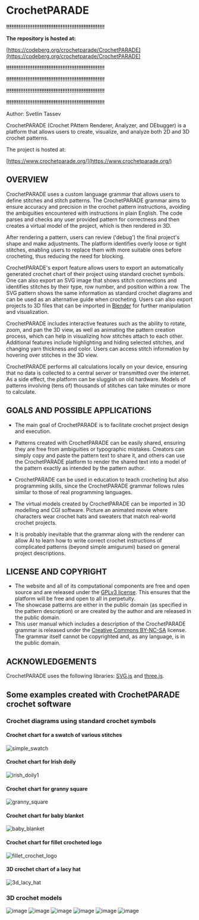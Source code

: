 # CrochetPARADE

**!!!!!!!!!!!!!!!!!!!!!!!!!!!!!!!!!!!!!!!!!!!!!!!!!!!!!!!!**

**The repository is hosted at:**

[https://codeberg.org/crochetparade/CrochetPARADE](https://codeberg.org/crochetparade/CrochetPARADE)

**!!!!!!!!!!!!!!!!!!!!!!!!!!!!!!!!!!!!!!!!!!!!!!!!!!!!!!!!**

**!!!!!!!!!!!!!!!!!!!!!!!!!!!!!!!!!!!!!!!!!!!!!!!!!!!!!!!!**

**!!!!!!!!!!!!!!!!!!!!!!!!!!!!!!!!!!!!!!!!!!!!!!!!!!!!!!!!**

**!!!!!!!!!!!!!!!!!!!!!!!!!!!!!!!!!!!!!!!!!!!!!!!!!!!!!!!!**

Author: Svetlin Tassev

CrochetPARADE (Crochet PAttern Renderer, Analyzer, and DEbugger) is a platform that allows users to create, visualize, and analyze both 2D and 3D crochet patterns.

The project is hosted at:

[https://www.crochetparade.org/](https://www.crochetparade.org/)


## OVERVIEW

CrochetPARADE uses a custom language grammar that allows users to define stitches and stitch patterns. The CrochetPARADE  grammar aims  to ensure accuracy and precision in the crochet pattern instructions, avoiding the ambiguities encountered with instructions in plain English. The code parses and checks any user provided pattern for correctness and then creates a virtual model of the project, which is then rendered in 3D.

After rendering a pattern, users can review ('debug') the final project's shape and make adjustments. The platform identifies overly loose or tight stitches, enabling users to replace them with more suitable ones before crocheting, thus reducing the need for blocking.

CrochetPARADE's export feature allows users to export an automatically generated crochet chart of their project using standard crochet symbols. One can also export an SVG image that shows stitch connections and identifies stitches by their type, row number, and position within a row. The SVG pattern shows the same information as standard crochet diagrams and can be used as an alternative guide when crocheting. Users can also export projects to 3D files that can be imported in <a href="https://www.blender.org">Blender</a> for further manipulation and visualization.


CrochetPARADE includes interactive features such as the ability to rotate, zoom, and pan the 3D view, as well as animating the pattern creation process, which can help in visualizing how stitches attach to each other. Additional features include highlighting and hiding selected stitches, and changing yarn thickness and color. Users can access stitch information by hovering over stitches in the 3D view.

CrochetPARADE performs all calculations locally on your device, ensuring that no data is collected to a central server or transmitted over the internet. As a side effect, the platform can be sluggish on old hardware. Models of patterns involving (tens of) thousands of stitches can take minutes or more to calculate.



## GOALS AND POSSIBLE APPLICATIONS

   * The main goal of CrochetPARADE is to facilitate crochet project design and execution.
   
   * Patterns created with CrochetPARADE can be easily shared,
ensuring they are free from ambiguities or typographic mistakes.
Creators can simply copy and paste the pattern text to share it,
and others can use the CrochetPARADE platform to render the shared text into a model of the pattern exactly as intended by the pattern author.
                
   * CrochetPARADE can be used in education to teach crocheting but also programming skills, since the CrochetPARADE grammar follows rules similar to those of real programming languages.
               
   * The virtual models created by CrochetPARADE can be imported in 3D modelling and CGI software. Picture an animated movie where characters
wear crochet hats and sweaters that match real-world crochet projects.

   * It is probably inevitable that the grammar along with the renderer can allow AI to learn how to write correct crochet instructions of complicated patterns (beyond simple amigurumi) based on general project descriptions.
   
## LICENSE AND COPYRIGHT

   * The website and all of its computational components are free and open source and are released under the <a href="https://www.gnu.org/licenses/gpl-3.0.en.html#license-text">GPLv3 license</a>. This ensures that the platform will be free and open to all in perpetuity.
   * The showcase patterns are either in the public domain (as specified in the pattern description) or are created by the author and are released in the public domain.
   * This user manual which includes a description of the CrochetPARADE grammar is released under the <a href="https://creativecommons.org/licenses/by-nc-sa/4.0/">Creative Commons BY-NC-SA</a> license. The grammar itself cannot be copyrighted and, as any language, is in the public domain.</li>
    
## ACKNOWLEDGEMENTS

CrochetPARADE uses the following libraries: <a href="https://svgjs.dev/">SVG.js</a> and
    <a href="https://threejs.org/">three.js</a>.

## Some examples created with CrochetPARADE crochet software

### Crochet diagrams using standard crochet symbols

#### Crochet chart for a swatch of various stitches
![simple_swatch](https://github.com/user-attachments/assets/20f5ce63-e602-4825-9f36-c738ef21e260)
#### Crochet chart for Irish doily
![irish_doily1](https://github.com/user-attachments/assets/09697412-bca6-4483-8af6-837273f08a3f)
#### Crochet chart for granny square
![granny_square](https://github.com/user-attachments/assets/7048d666-c238-488e-9a3e-8ad8b8eae001)
#### Crochet chart for baby blanket
![baby_blanket](https://github.com/user-attachments/assets/9356a7df-e0c1-4a66-a8c1-f47db06d51ac)
#### Crochet chart for fillet crocheted logo
![fillet_crochet_logo](https://github.com/user-attachments/assets/c096e2d8-8b21-4a9b-ab51-cea8b4e1c919)
#### 3D crochet chart of a lacy hat
![3d_lacy_hat](https://github.com/user-attachments/assets/8068f960-9518-4c6e-b6af-2accd882c3de)

### 3D crochet models

![image](https://github.com/user-attachments/assets/8805aea2-0259-4f66-9eca-8ffe2ab7bb9c)
![image](https://github.com/user-attachments/assets/abbcc975-88a6-4332-9f2e-11ce61e78ffc)
![image](https://github.com/user-attachments/assets/a8b8a93e-9629-474e-b760-88918d3edd36)
![image](https://github.com/user-attachments/assets/a926a8ff-7a3b-49b0-b53e-56a9d6651459)
![image](https://github.com/user-attachments/assets/a6bec748-2ed9-4137-a767-8fa6f06239d1)
![image](https://github.com/user-attachments/assets/952892c5-d59b-4123-a286-a9cb471258f3)


